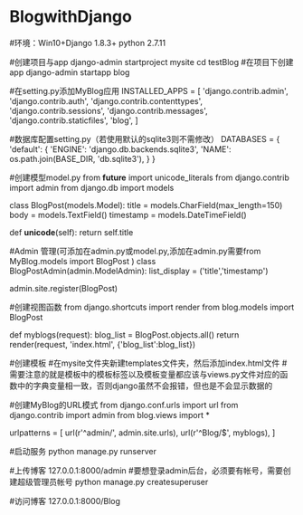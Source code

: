 # BlogwithDjango

#环境：Win10+Django 1.8.3+ python 2.7.11

#创建项目与app
django-admin startproject mysite
cd testBlog #在项目下创建app
django-admin startapp blog

#在setting.py添加MyBlog应用
INSTALLED_APPS = [
    'django.contrib.admin',
    'django.contrib.auth',
    'django.contrib.contenttypes',
    'django.contrib.sessions',
    'django.contrib.messages',
    'django.contrib.staticfiles',
    'blog',
]

#数据库配置setting.py（若使用默认的sqlite3则不需修改）
DATABASES = {
    'default': {
        'ENGINE': 'django.db.backends.sqlite3',
        'NAME': os.path.join(BASE_DIR, 'db.sqlite3'),
    }
}

#创建模型model.py
from __future__ import unicode_literals
from django.contrib import admin
from django.db import models
 
class BlogPost(models.Model):
 title = models.CharField(max_length=150)
 body = models.TextField()
 timestamp = models.DateTimeField()
 
 def __unicode__(self):
  return self.title

#Admin 管理(可添加在admin.py或model.py,添加在admin.py需要from MyBlog.models import BlogPost )
class BlogPostAdmin(admin.ModelAdmin):
 list_display = ('title','timestamp')
 
admin.site.register(BlogPost)

#创建视图函数
from django.shortcuts import render
from blog.models import BlogPost


def myblogs(request):
    blog_list = BlogPost.objects.all()
    return render(request, 'index.html', {'blog_list':blog_list})

#创建模板
#在mysite文件夹新建templates文件夹，然后添加index.html文件
#需要注意的就是模板中的模板标签以及模板变量都应该与views.py文件对应的函数中的字典变量相一致，否则django虽然不会报错，但也是不会显示数据的

#创建MyBlog的URL模式
from django.conf.urls import url
from django.contrib import admin
from blog.views import *

urlpatterns = [
    url(r'^admin/', admin.site.urls),
    url(r'^Blog/$', myblogs),
]

#启动服务
python manage.py runserver

#上传博客
127.0.0.1:8000/admin
#要想登录admin后台，必须要有帐号，需要创建超级管理员帐号
python manage.py createsuperuser

#访问博客
127.0.0.1:8000/Blog

